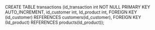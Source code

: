 

CREATE TABLE transactions
    (id_transaction int NOT NULL PRIMARY KEY AUTO_INCREMENT,
    id_customer int,
    Id_product int,
    FOREIGN KEY (id_customer) REFERENCES customers(id_customer),
    FOREIGN KEY (Id_product) REFERENCES products(Id_product));
